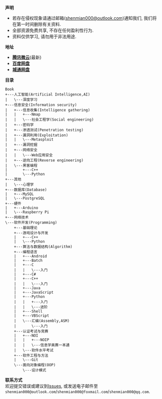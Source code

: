 **声明**  
- 若存在侵权现象请通过邮箱(shenmian000@outlook.com)通知我们, 我们将在第一时间删除有关资料.  
- 全部资源免费共享, 不存在任何盈利性行为.  
- 资料仅供学习, 请勿用于非法用途.  

**地址**  
- [**腾讯微云**](https://share.weiyun.com/5VJ3phB)(最新)  
- [**百度网盘**](https://pan.baidu.com/s/1w2K8A4Bh0z8WIw5fPaqlyw)  
- [**城通网盘**](https://tc5.us/dir/20279070-36491293-5dd818)  

**目录**   
```
Book
+---人工智能(Artificial Intelligence,AI)
|   \---深度学习
+---信息安全(Information security)
|   +---信息收集(Intelligence gathering)
|   |   +---Nmap
|   |   \---社会工程学(Social engineering)
|   +---密码学
|   +---渗透测试(Penetration testing)
|   +---漏洞利用(Exploitation)
|   |   \---Metasploit
|   +---漏洞挖掘
|   +---网络安全
|   |   \---Web应用安全
|   +---逆向工程(Reverse engineering)
|   \---黑客编程
|       +---C++
|       \---Python
+---其他
|   \---心理学
+---数据库(Database)
|   +---MySQL
|   \---PostgreSQL
+---硬件
|   +---Arduino
|   \---Raspberry Pi
+---网络技术
\---软件开发(Programming)
    +---基础理论
    +---游戏设计与开发
    |   +---C++
    |   \---Python
    +---算法与数据结构(Algorithm)
    +---编程语言
    |   +---Android
    |   +---Batch
    |   +---C
    |   |   \---入门
    |   +---C#
    |   +---C++
    |   |   \---入门
    |   +---Java
    |   +---JavaScript
    |   +---Python
    |   |   +---入门
    |   |   \---进阶
    |   +---Shell
    |   +---VBScript
    |   \---汇编(Assembly,ASM)
    |       \---入门
    +---认证考试与竞赛
    |   +---NOI
    |   |   +---NOIP
    |   |   \---信息学奥赛一本通
    |   \---软件水平考试
    +---软件工程与方法
    |   \---Git
    \---面向对象编程(OOP)
        \---设计模式
```

**联系方式**  
欢迎提交错误或建议到[Issues](https://gitee.com/ShenMian/E-book/issues), 或发送电子邮件至`shenmian000@outlook.com`/`shenmian000@foxmail.com`/`shenmian000@qq.com`.  

